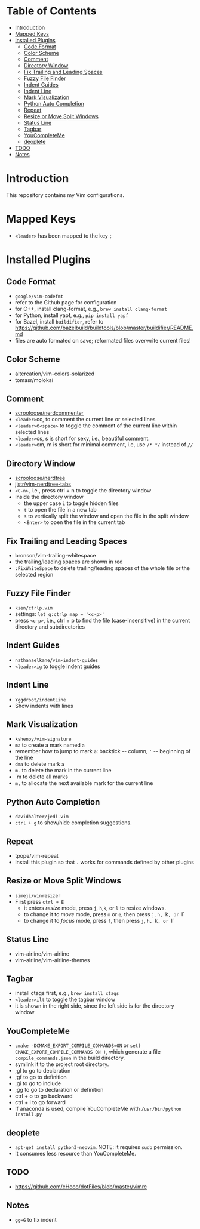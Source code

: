 
# Table of Contents

- [Introduction](#introduction)
- [Mapped Keys](#mapped-keys)
- [Installed Plugins](#installed-plugins)
    * [Code Format](#code-format)
    * [Color Scheme](#color-scheme)
    * [Comment](#comment)
    * [Directory Window](#directory-window)
    * [Fix Trailing and Leading Spaces](#fix-trailing-and-leading-spaces)
    * [Fuzzy File Finder](#fuzzy-file-finder)
    * [Indent Guides](#indent-guides)
    * [Indent Line](#indent-line)
    * [Mark Visualization](#mark-visualization)
    * [Python Auto Completion](#python-auto-completion)
    * [Repeat](#repeat)
    * [Resize or Move Split Windows](#resize-or-move-split-windows)
    * [Status Line](#status-line)
    * [Tagbar](#tagbar)
    * [YouCompleteMe](#youcompleteme)
    * [deoplete](#deoplete)
- [TODO](#todo)
- [Notes](#notes)

# Introduction

This repository contains my Vim configurations.

# Mapped Keys
 - `<leader>` has been mapped to the key `;`

# Installed Plugins

## Code Format
 - `google/vim-codefmt`
 - refer to the Github page for configuration
 - for C++, install clang-format, e.g., `brew install clang-format`
 - for Python, install yapf, e.g., `pip install yapf`
 - for Bazel, install `buildifier`, refer to <https://github.com/bazelbuild/buildtools/blob/master/buildifier/README.md>
 - files are auto formated on save; reformated files overwrite current files!

## Color Scheme
 - altercation/vim-colors-solarized
 - tomasr/molokai

## Comment
 - [scrooloose/nerdcommenter][2]
 - `<leader>`cc, to comment the current line or selected lines
 - `<leader>`c`<space>` to toggle the comment of the current line within selected lines
 - `<leader>`cs, s is short for sexy, i.e., beautiful comment.
 - `<leader>`cm, m is short for minimal comment, i.e, use `/* */` instead of `//`

## Directory Window
 - [scrooloose/nerdtree][3]
 - [jistr/vim-nerdtree-tabs][4]
 - `<C-n>`, i.e., press ctrl + n to toggle the directory window
 - Inside the directory window
   - the upper case `i` to toggle hidden files
   - `t` to open the file in a new tab
   - `s` to vertically split the window and open the file in the split window
   - `<Enter>` to open the file in the current tab

## Fix Trailing and Leading Spaces
 - bronson/vim-trailing-whitespace
 - the trailing/leading spaces are shown in red
 - `:FixWhiteSpace` to delete trailing/leading spaces of the whole file or the selected region

## Fuzzy File Finder
 - `kien/ctrlp.vim`
 - settings: `let g:ctrlp_map = '<c-p>'`
 - press `<c-p>`, i.e., ctrl + p to find the file (case-insensitive) in the current directory and subdirectories

## Indent Guides
 - `nathanaelkane/vim-indent-guides`
 - `<leader>ig` to toggle indent guides

## Indent Line
 - `Yggdroot/indentLine`
 - Show indents with lines

## Mark Visualization
 - `kshenoy/vim-signature`
 - `ma` to create a mark named `a`
 - remember how to jump to mark `a`: backtick -- column, `'` -- beginning of the line
 - `dma` to delete mark `a`
 - `m-` to delete the mark in the current line
 - `m<space> to delete all marks
 - `m,` to allocate the next available mark for the current line

## Python Auto Completion
 - `davidhalter/jedi-vim`
 - `ctrl + g` to show/hide completion suggestions.

## Repeat
 - tpope/vim-repeat
 - Install this plugin so that `.` works for commands defined by other plugins

## Resize or Move Split Windows
 - `simeji/winresizer`
 - First press `ctrl + E`
    * it enters *resize* mode, press `j`, `h`,`k`, or `l` to resize windows.
    * to change it to *move* mode, press `m` or `e`, then press `j`, `h, `k`, or `l`
    * to change it to *focus* mode, press `f`, then press `j`, `h, `k`, or `l`

## Status Line
 - vim-airline/vim-airline
 - vim-airline/vim-airline-themes

## Tagbar
 - install ctags first, e.g., `brew install ctags`
 - `<leader>ilt` to toggle the tagbar window
 - it is shown in the right side, since the left side is for the directory window

## YouCompleteMe
 - `cmake -DCMAKE_EXPORT_COMPILE_COMMANDS=ON` or `set( CMAKE_EXPORT_COMPILE_COMMANDS ON )`,
 which generate a file `compile_commands.json` in the build directory.
 - symlink it to the project root directory.
 - ;gl to go to declaration
 - ;gf to go to definition
 - ;gi to go to include
 - ;gg to go to declaration or definition
 - ctrl + o to go backward
 - ctrl + i to go forward
 - If anaconda is used, compile YouCompleteMe with `/usr/bin/python install.py`

## deoplete
  - `apt-get install python3-neovim`. NOTE: it requires `sudo` permission.
  - It consumes less resource than YouCompleteMe.

[6]: https://github.com/
[5]: https://github.com/
[4]: https://github.com/jistr/vim-nerdtree-tabs
[3]: https://github.com/scrooloose/nerdtree
[2]: https://github.com/scrooloose/nerdcommenter
[1]: https://github.com/csukuangfj/vim-exercises

## TODO
 - https://github.com/cHoco/dotFiles/blob/master/vimrc

## Notes
 - `gg=G` to fix indent
